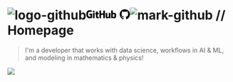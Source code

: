 # ![logo-github](https://github.com/user-attachments/assets/022f61ab-fba0-42da-9e26-1ff4dcfc4dce)<svg xmlns="http://www.w3.org/2000/svg" viewBox="0 0 68 24" width="68" height="24"><path d="M27.8 17.908h-.03c.013 0 .022.014.035.017l.01-.002-.016-.015Zm.005.017c-.14.001-.49.073-.861.073-1.17 0-1.575-.536-1.575-1.234v-4.652h2.385c.135 0 .24-.12.24-.283V9.302c0-.133-.12-.252-.24-.252H25.37V5.913c0-.119-.075-.193-.21-.193h-3.24c-.136 0-.21.074-.21.193V9.14s-1.636.401-1.741.416a.255.255 0 0 0-.195.253v2.021c0 .164.12.282.255.282h1.665v4.876c0 3.627 2.55 3.998 4.29 3.998.796 0 1.756-.252 1.906-.327.09-.03.135-.134.135-.238v-2.23a.264.264 0 0 0-.219-.265Zm35.549-3.272c0-2.69-1.095-3.047-2.25-2.928-.9.06-1.62.505-1.62.505v5.232s.735.506 1.83.536c1.545.044 2.04-.506 2.04-3.345ZM67 14.415c0 5.099-1.665 6.555-4.576 6.555-2.46 0-3.78-1.233-3.78-1.233s-.06.683-.135.773c-.045.089-.12.118-.21.118h-2.22c-.15 0-.286-.119-.286-.252l.03-16.514a.26.26 0 0 1 .255-.252h3.196a.26.26 0 0 1 .255.252v5.604s1.23-.788 3.03-.788l-.015-.03c1.8 0 4.456.67 4.456 5.767ZM53.918 9.05h-3.15c-.165 0-.255.119-.255.282v8.086s-.826.58-1.95.58c-1.126 0-1.456-.506-1.456-1.62v-7.06a.262.262 0 0 0-.255-.254h-3.21a.262.262 0 0 0-.256.253v7.596c0 3.27 1.846 4.087 4.381 4.087 2.085 0 3.78-1.145 3.78-1.145s.076.58.12.67c.03.074.136.133.24.133h2.011a.243.243 0 0 0 .255-.253l.03-11.103c0-.133-.12-.252-.285-.252Zm-35.556-.015h-3.195c-.135 0-.255.134-.255.297v10.91c0 .297.195.401.45.401h2.88c.3 0 .375-.134.375-.401V9.287a.262.262 0 0 0-.255-.252ZM16.787 4.01c-1.155 0-2.07.907-2.07 2.051 0 1.145.915 2.051 2.07 2.051a2.04 2.04 0 0 0 2.04-2.05 2.04 2.04 0 0 0-2.04-2.052Zm24.74-.372H38.36a.262.262 0 0 0-.255.253v6.08H33.14v-6.08a.262.262 0 0 0-.255-.253h-3.196a.262.262 0 0 0-.255.253v16.514c0 .133.135.252.255.252h3.196a.262.262 0 0 0 .255-.253v-7.06h4.966l-.03 7.06c0 .134.12.253.255.253h3.195a.262.262 0 0 0 .255-.253V3.892a.262.262 0 0 0-.255-.253Zm-28.31 7.313v8.532c0 .06-.015.163-.09.193 0 0-1.875 1.323-4.966 1.323C4.426 21 0 19.84 0 12.2S3.87 2.986 7.651 3c3.27 0 4.59.728 4.8.862.06.075.09.134.09.208l-.63 2.646c0 .134-.134.297-.3.253-.54-.164-1.35-.49-3.255-.49-2.205 0-4.575.623-4.575 5.543s2.25 5.5 3.87 5.5c1.38 0 1.875-.164 1.875-.164V13.94H7.321c-.165 0-.285-.12-.285-.253v-2.735c0-.134.12-.252.285-.252h5.61c.166 0 .286.118.286.252Z"></path></svg> </svg> <svg xmlns="http://www.w3.org/2000/svg" viewBox="0 0 24 24" width="24" height="24"><path d="M12.5.75C6.146.75 1 5.896 1 12.25c0 5.089 3.292 9.387 7.863 10.91.575.101.79-.244.79-.546 0-.273-.014-1.178-.014-2.142-2.889.532-3.636-.704-3.866-1.35-.13-.331-.69-1.352-1.18-1.625-.402-.216-.977-.748-.014-.762.906-.014 1.553.834 1.769 1.179 1.035 1.74 2.688 1.25 3.349.948.1-.747.402-1.25.733-1.538-2.559-.287-5.232-1.279-5.232-5.678 0-1.25.445-2.285 1.178-3.09-.115-.288-.517-1.467.115-3.048 0 0 .963-.302 3.163 1.179.92-.259 1.897-.388 2.875-.388.977 0 1.955.13 2.875.388 2.2-1.495 3.162-1.179 3.162-1.179.633 1.581.23 2.76.115 3.048.733.805 1.179 1.825 1.179 3.09 0 4.413-2.688 5.39-5.247 5.678.417.36.776 1.05.776 2.128 0 1.538-.014 2.774-.014 3.162 0 .302.216.662.79.547C20.709 21.637 24 17.324 24 12.25 24 5.896 18.854.75 12.5.75Z"></path></svg>![mark-github](https://github.com/user-attachments/assets/0085ca01-c665-4304-8691-dff348c75221) // Homepage 

> I'm a developer that works with data science, workflows in AI & ML, and modeling in mathematics & physics!


<img src="https://cdn.jsdelivr.net/gh/devicons/devicon@latest/icons/java/java-original.svg" />
          


<!--
**n75uxy190/n75uxy190** is a ✨ _special_ ✨ repository because its `README.md` (this file) appears on your GitHub profile.

Here are some ideas to get you started:

- 🔭 I’m currently working on ...
- 🌱 I’m currently learning ...
- 👯 I’m looking to collaborate on ...
- 🤔 I’m looking for help with ...
- 💬 Ask me about ...
- 📫 How to reach me: ...
- 😄 Pronouns: ...
- ⚡ Fun fact: ...
-->
